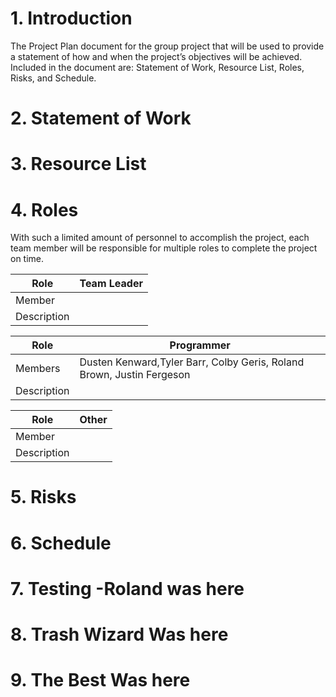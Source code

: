# 1. Introduction
The Project Plan document for the group project that will be used to provide a statement of how and when the project’s objectives will be achieved. Included in the document are: Statement of Work, Resource List, Roles, Risks, and Schedule.  

# 2. Statement of Work

# 3. Resource List

# 4. Roles
With such a limited amount of personnel to accomplish the project, each team member will be responsible for multiple roles to complete the project on time.  

|Role|Team Leader|
|-----|----------|
|Member|         |
|Description|   |

|Role|Programmer|
|-----|----------|
|Members| Dusten Kenward,Tyler Barr, Colby Geris, Roland Brown, Justin Fergeson |
|Description|   |

|Role|Other|
|-----|----------|
|Member|         |
|Description|   |

# 5. Risks

# 6. Schedule

# 7. Testing -Roland was here

# 8. Trash Wizard Was here

# 9. The Best Was here